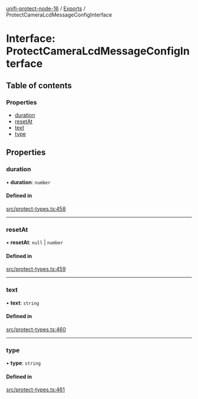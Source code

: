 [unifi-protect-node-16](../README.md) / [Exports](../modules.md) / ProtectCameraLcdMessageConfigInterface

# Interface: ProtectCameraLcdMessageConfigInterface

## Table of contents

### Properties

- [duration](ProtectCameraLcdMessageConfigInterface.md#duration)
- [resetAt](ProtectCameraLcdMessageConfigInterface.md#resetat)
- [text](ProtectCameraLcdMessageConfigInterface.md#text)
- [type](ProtectCameraLcdMessageConfigInterface.md#type)

## Properties

### duration

• **duration**: `number`

#### Defined in

[src/protect-types.ts:458](https://github.com/StranskyTeam/unifi-protect-node-16/blob/49a2571/src/protect-types.ts#L458)

___

### resetAt

• **resetAt**: ``null`` \| `number`

#### Defined in

[src/protect-types.ts:459](https://github.com/StranskyTeam/unifi-protect-node-16/blob/49a2571/src/protect-types.ts#L459)

___

### text

• **text**: `string`

#### Defined in

[src/protect-types.ts:460](https://github.com/StranskyTeam/unifi-protect-node-16/blob/49a2571/src/protect-types.ts#L460)

___

### type

• **type**: `string`

#### Defined in

[src/protect-types.ts:461](https://github.com/StranskyTeam/unifi-protect-node-16/blob/49a2571/src/protect-types.ts#L461)
